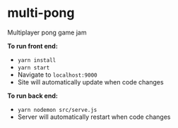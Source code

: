 # multi-pong
Multiplayer pong game jam

**To run front end:**
* `yarn install`
* `yarn start`
* Navigate to `localhost:9000`
* Site will automatically update when code changes

**To run back end:**
* `yarn nodemon src/serve.js`
* Server will automatically restart when code changes

